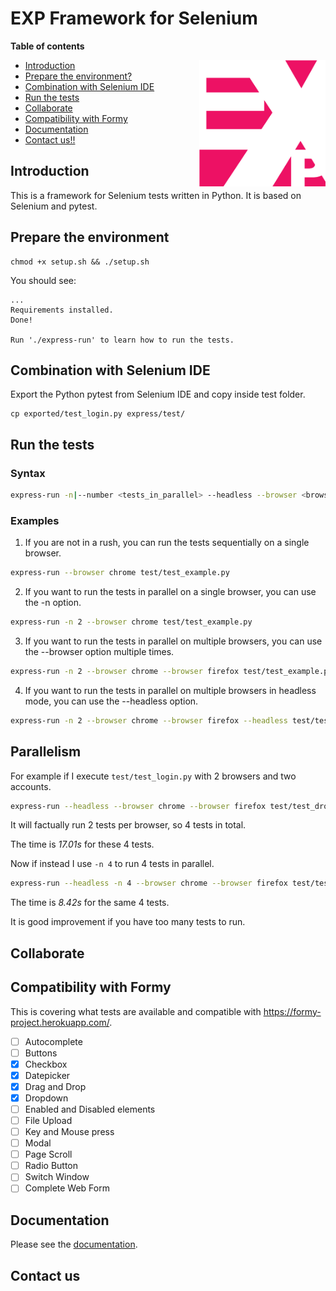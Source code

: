 # EXP Framework for Selenium

**Table of contents**

<img src="doc/express.png" width="202" height="202" border=0 align="right">

<!-- TOC depthfrom:1 insertanchor:false orderedlist:false -->

- [Introduction](#introduction)
- [Prepare the environment?](#prepare-the-environment)
- [Combination with Selenium IDE](#combination-with-selenium-ide)
- [Run the tests](#run-the-tests)
- [Collaborate](#collaborate)
- [Compatibility with Formy](#compatibility-with-formy)
- [Documentation](#documentation)
- [Contact us!!](#contact-us)

<!-- /TOC -->

## Introduction

This is a framework for Selenium tests written in Python. It is based on Selenium and pytest.

## Prepare the environment

```text
chmod +x setup.sh && ./setup.sh
```
You should see:

```text
...
Requirements installed.
Done!

Run './express-run' to learn how to run the tests.
```

## Combination with Selenium IDE

Export the Python pytest from Selenium IDE and copy inside test folder.

```text
cp exported/test_login.py express/test/
```

## Run the tests

### Syntax

```bash
express-run -n|--number <tests_in_parallel> --headless --browser <browser1> --browser <browser2> <test_file.py>
```
### Examples
1. If you are not in a rush, you can run the tests sequentially on a single browser.
```bash
express-run --browser chrome test/test_example.py
```
2. If you want to run the tests in parallel on a single browser, you can use the -n option.

```bash
express-run -n 2 --browser chrome test/test_example.py
```
3. If you want to run the tests in parallel on multiple browsers, you can use the --browser option multiple times.
```bash
express-run -n 2 --browser chrome --browser firefox test/test_example.py
```
4. If you want to run the tests in parallel on multiple browsers in headless mode, you can use the --headless option.
```bash
express-run -n 2 --browser chrome --browser firefox --headless test/test_example.py
```

## Parallelism

For example if I execute `test/test_login.py` with 2 browsers and two accounts.

```bash
express-run --headless --browser chrome --browser firefox test/test_dropdown.py
```
It will factually run 2 tests per browser, so 4 tests in total.

The time is *17.01s* for these 4 tests. 

Now if instead I use `-n 4` to run 4 tests in parallel.

```bash
express-run --headless -n 4 --browser chrome --browser firefox test/test_login.py
```

The time is *8.42s* for the same 4 tests.

It is good improvement if you have too many tests to run.

## Collaborate

## Compatibility with Formy
This is covering what tests are available and compatible with https://formy-project.herokuapp.com/.

- [ ] Autocomplete
- [ ] Buttons
- [x] Checkbox
- [x] Datepicker
- [x] Drag and Drop
- [x] Dropdown
- [ ] Enabled and Disabled elements
- [ ] File Upload
- [ ] Key and Mouse press
- [ ] Modal
- [ ] Page Scroll
- [ ] Radio Button
- [ ] Switch Window
- [ ] Complete Web Form

## Documentation

Please see the [documentation](doc/DOCUMENTATION.md).

## Contact us